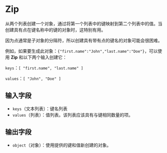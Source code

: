 # Zip

从两个列表创建一个对象，通过将第一个列表中的键映射到第二个列表中的值。当创建具有点在键名称中的键的对象时，这特别有用。

因为点通常是子对象的分隔符，所以创建具有带有点的键名的对象可能会很困难。

例如，如果要生成此对象：`{"first.name":"John","last.name":"Doe"}`，可以使用 <strong>Zip</strong> 和以下两个输入创建它：

`keys`：`[ "first.name", "last.name" ]`

`values`：`[ "John", "Doe" ]`

## 输入字段

- `keys`（文本列表）：键名列表
- `values`（列表）：值列表。该列表应该具有与键相同数量的项。

## 输出字段

- `object`（对象）：使用提供的键和值新创建的对象。
